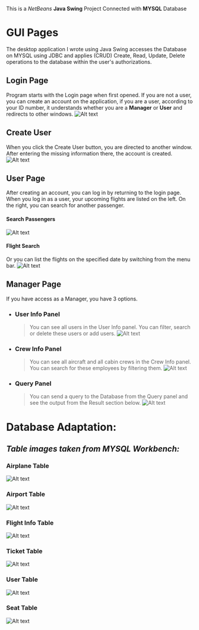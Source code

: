 This is a *NetBeans* **Java Swing** Project Connected with **MYSQL** Database


# GUI Pages

 The desktop application I wrote using Java Swing accesses the Database on MYSQL using JDBC and applies (CRUD) Create, Read, Update, Delete operations to the database within the user's authorizations.


## Login Page

Program starts with the Login page when first opened. If you are not a user, you can create an account on the application, if you are a user, according to your ID number, it understands whether you are a **Manager** or **User** and redirects to other windows.
<img
  src="Page/loginPage.PNG"
  alt="Alt text"
  style="display: inline-block; margin: 0 auto; max-width: 300px">


##  Create User 

When you click the Create User button, you are directed to another window. After entering the missing information there, the account is created.
<img
  src="Page/kaydolPage.PNG"
  alt="Alt text"
  style="display: inline-block; margin: 0 auto; max-width: 300px">

## User Page

After creating an account, you can log in by returning to the login page. When you log in as a user, your upcoming flights are listed on the left. On the right, you can search for another passenger.


#### Search Passengers
<img
  src="Page/userPageYolcuAra.PNG"
  alt="Alt text"
  style="display: inline-block; margin: 0 auto; max-width: 300px">
#### Flight Search
Or you can list the flights on the specified date by switching from the menu bar.
<img
  src="Page/userPageUçuşAra.PNG"
  alt="Alt text"
  style="display: inline-block; margin: 0 auto; max-width: 300px">


## Manager Page

If you have access as a Manager, you have 3 options. 
- ### User Info Panel
	>You can see all users in the User Info panel. You can filter, search or delete these users or add users.
	><img
	  src="Page/managerUserPage.PNG"
	  alt="Alt text"
	  style="display: inline-block; margin: 0 auto; max-width: 300px">
- ### Crew Info Panel
	>You can see all aircraft and all cabin crews in the Crew Info panel. You can search for these employees by filtering them.
	><img
	  src="Page/managerCrew.PNG"
	  alt="Alt text"
	  style="display: inline-block; margin: 0 auto; max-width: 300px">
- ### Query Panel
	>You can send a query to the Database from the Query panel and see the output from the Result section below.
	><img
	  src="Page/managerQuery.PNG"
	  alt="Alt text"
	  style="display: inline-block; margin: 0 auto; max-width: 300px">
	
# Database Adaptation:

## *Table images taken from MYSQL Workbench:*

### Airplane Table
<img
	  src="Table/airplaneTable.PNG"
	  alt="Alt text"
	  style="display: inline-block; margin: 0 auto; max-width: 300px">

### Airport Table
<img
	  src="Table/airportTable.PNG"
	  alt="Alt text"
	  style="display: inline-block; margin: 0 auto; max-width: 300px">

### Flight Info Table
<img
	  src="Table/flightInfoTable.PNG"
	  alt="Alt text"
	  style="display: inline-block; margin: 0 auto; max-width: 300px">

### Ticket Table
<img
	  src="Table/ticketTable.PNG"
	  alt="Alt text"
	  style="display: inline-block; margin: 0 auto; max-width: 300px">

### User Table
<img
	  src="Table/userTable.PNG"
	  alt="Alt text"
	  style="display: inline-block; margin: 0 auto; max-width: 300px">

### Seat Table
<img
	  src="Table/seatTable.PNG"
	  alt="Alt text"
	  style="display: inline-block; margin: 0 auto; max-width: 300px">


